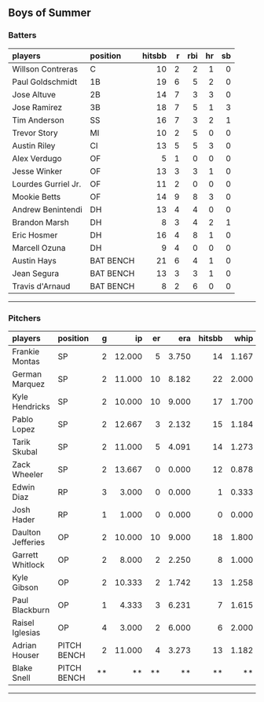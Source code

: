 ## Boys of Summer

### Batters

 
|players             |position  | hitsbb|  r| rbi| hr| sb| 
|:-------------------|:---------|------:|--:|---:|--:|--:| 
|Willson Contreras   |C         |     10|  2|   2|  1|  0| 
|Paul Goldschmidt    |1B        |     19|  6|   5|  2|  0| 
|Jose Altuve         |2B        |     14|  7|   3|  3|  0| 
|Jose Ramirez        |3B        |     18|  7|   5|  1|  3| 
|Tim Anderson        |SS        |     16|  7|   3|  2|  1| 
|Trevor Story        |MI        |     10|  2|   5|  0|  0| 
|Austin Riley        |CI        |     13|  5|   5|  3|  0| 
|Alex Verdugo        |OF        |      5|  1|   0|  0|  0| 
|Jesse Winker        |OF        |     13|  3|   3|  1|  0| 
|Lourdes Gurriel Jr. |OF        |     11|  2|   0|  0|  0| 
|Mookie Betts        |OF        |     14|  9|   8|  3|  0| 
|Andrew Benintendi   |DH        |     13|  4|   4|  0|  0| 
|Brandon Marsh       |DH        |      8|  3|   4|  2|  1| 
|Eric Hosmer         |DH        |     16|  4|   8|  1|  0| 
|Marcell Ozuna       |DH        |      9|  4|   0|  0|  0| 
|Austin Hays         |BAT BENCH |     21|  6|   4|  1|  0| 
|Jean Segura         |BAT BENCH |     13|  3|   3|  1|  0| 
|Travis d'Arnaud     |BAT BENCH |      8|  2|   6|  0|  0| 


* * *

### Pitchers

 
|players           |position    |  g|     ip| er|   era| hitsbb|  whip| so|  w| sv| 
|:-----------------|:-----------|--:|------:|--:|-----:|------:|-----:|--:|--:|--:| 
|Frankie Montas    |SP          |  2| 12.000|  5| 3.750|     14| 1.167| 12|  0|  0| 
|German Marquez    |SP          |  2| 11.000| 10| 8.182|     22| 2.000| 12|  0|  0| 
|Kyle Hendricks    |SP          |  2| 10.000| 10| 9.000|     17| 1.700|  4|  0|  0| 
|Pablo Lopez       |SP          |  2| 12.667|  3| 2.132|     15| 1.184| 12|  1|  0| 
|Tarik Skubal      |SP          |  2| 11.000|  5| 4.091|     14| 1.273| 13|  0|  0| 
|Zack Wheeler      |SP          |  2| 13.667|  0| 0.000|     12| 0.878| 14|  1|  0| 
|Edwin Diaz        |RP          |  3|  3.000|  0| 0.000|      1| 0.333|  7|  0|  3| 
|Josh Hader        |RP          |  1|  1.000|  0| 0.000|      0| 0.000|  1|  0|  1| 
|Daulton Jefferies |OP          |  2| 10.000| 10| 9.000|     18| 1.800|  7|  0|  0| 
|Garrett Whitlock  |OP          |  2|  8.000|  2| 2.250|      8| 1.000| 11|  0|  0| 
|Kyle Gibson       |OP          |  2| 10.333|  2| 1.742|     13| 1.258|  6|  1|  0| 
|Paul Blackburn    |OP          |  1|  4.333|  3| 6.231|      7| 1.615|  5|  0|  0| 
|Raisel Iglesias   |OP          |  4|  3.000|  2| 6.000|      6| 2.000|  4|  0|  3| 
|Adrian Houser     |PITCH BENCH |  2| 11.000|  4| 3.273|     13| 1.182| 12|  2|  0| 
|Blake Snell       |PITCH BENCH | **|     **| **|    **|     **|    **| **| **| **| 


* * *


